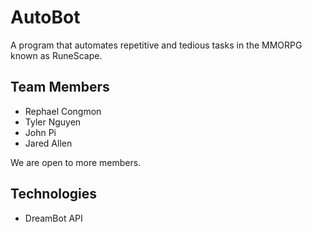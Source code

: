 # AutoBot
A program that automates repetitive and tedious tasks in the MMORPG known as RuneScape.
## Team Members
- Rephael Congmon
- Tyler Nguyen
- John Pi
- Jared Allen

We are open to more members.

## Technologies
- DreamBot API
